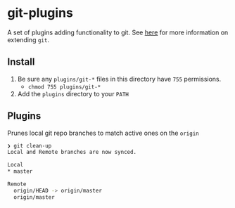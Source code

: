 # git-plugins

A set of plugins adding functionality to git. See [here](https://www.atlassian.com/git/articles/extending-git) for more information on extending `git`.

## Install
1. Be sure any `plugins/git-*` files in this directory have `755` permissions.
    - `chmod 755 plugins/git-*`
1. Add the `plugins` directory to your `PATH`

## Plugins

Prunes local git repo branches to match active ones on the `origin`

```bash
❯ git clean-up
Local and Remote branches are now synced.

Local
* master

Remote
  origin/HEAD -> origin/master
  origin/master
```